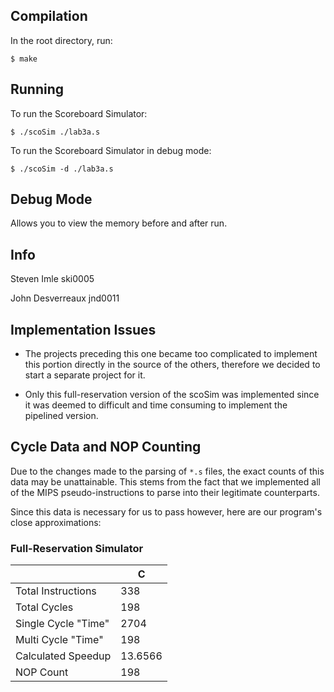 ## Compilation

In the root directory, run:

`$ make`

## Running

To run the Scoreboard Simulator:

`$ ./scoSim ./lab3a.s`

To run the Scoreboard Simulator in debug mode:

`$ ./scoSim -d ./lab3a.s`

## Debug Mode

Allows you to view the memory before and after run.

## Info

Steven Imle
ski0005

John Desverreaux
jnd0011

## Implementation Issues

* The projects preceding this one became too complicated to implement
this portion directly in the source of the others, therefore we
decided to start a separate project for it.

* Only this full-reservation version of the scoSim was implemented
since it was deemed to difficult and time consuming to implement the
pipelined version.

## Cycle Data and NOP Counting

Due to the changes made to the parsing of `*.s` files, the exact
counts of this data may be unattainable. This stems from the fact that
we implemented all of the MIPS pseudo-instructions to parse into their
legitimate counterparts.

Since this data is necessary for us to pass however, here are our
program's close approximations:

### Full-Reservation Simulator

|                     | C       |
|---------------------|---------|
| Total Instructions  | 338     |
| Total Cycles        | 198     |
| Single Cycle "Time" | 2704    |
| Multi Cycle "Time"  | 198     |
| Calculated Speedup  | 13.6566 |
| NOP Count           | 198     |